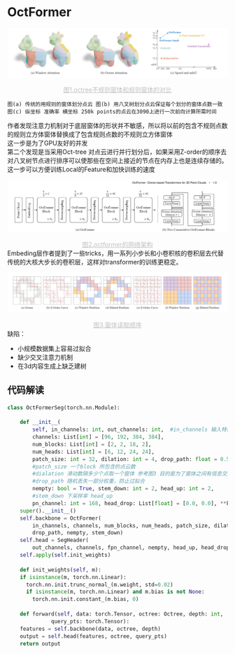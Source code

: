 # OctFormer
![octFormer](./picture/2.png)<center style="font-size:14px;color:#C0C0C0;text-decoration:underline">图1.octree不规则窗体和规则窗体的对比</center> 
```
图(a) 传统的用规则的窗体划分点云 图(b) 用八叉树划分点云保证每个划分的窗体点数一致  图(c) 纵坐标 准确率 横坐标 250k points的点云在3090上进行一次前向计算所需时间
```


作者发现注意力机制对于底层窗体的形状并不敏感，所以将以前的包含不规则点数的规则立方体窗体替换成了包含规则点数的不规则立方体窗体  
这一步是为了GPU友好的并发  
第二个发现是当采用Oct-tree 对点云进行并行划分后，如果采用Z-order的顺序去对八叉树节点进行排序可以使那些在空间上接近的节点在内存上也是连续存储的。  
这一步可以方便训练Local的Feature和加快训练的速度  

![octFormer](./picture/1.png)<center style="font-size:14px;color:#C0C0C0;text-decoration:underline">图2.octformer的网络架构</center> 
Embeding层作者提到了一些tricks，用一系列小步长和小卷积核的卷积层去代替传统的大核大步长的卷积层，这样对transformer的训练更稳定。

![octFormer](./picture/3.png)<center style="font-size:14px;color:#C0C0C0;text-decoration:underline">图3.窗体读取顺序</center> 
缺陷：
- 小规模数据集上容易过拟合
- 缺少交叉注意力机制
- 在3d内容生成上缺乏建树

## 代码解读
```python
class OctFormerSeg(torch.nn.Module):

    def __init__(
        self, in_channels: int, out_channels: int,  #in_channels 输入特征通道数 out_channels 输出特征通道数  
        channels: List[int] = [96, 192, 384, 384],
        num_blocks: List[int] = [2, 2, 18, 2],
        num_heads: List[int] = [6, 12, 24, 24],
        patch_size: int = 32, dilation: int = 4, drop_path: float = 0.5, 
        #patch_size 一个block 所包含的点云数 
        #dialation 滑动数隔多少个点取一个窗体 参考图3 目的是为了窗体之间有信息交互获得全局的特征
        #drop_path 随机丢失一部分权重，防止过拟合
        nempty: bool = True, stem_down: int = 2, head_up: int = 2,
        #stem_down 下采样率 head_up 
        pn_channel: int = 168, head_drop: List[float] = [0.0, 0.0], **kwargs):
    super().__init__()
    self.backbone = OctFormer(
        in_channels, channels, num_blocks, num_heads, patch_size, dilation,
        drop_path, nempty, stem_down)
    self.head = SegHeader(
        out_channels, channels, fpn_channel, nempty, head_up, head_drop)
    self.apply(self.init_weights)

    def init_weights(self, m):
    if isinstance(m, torch.nn.Linear):
      torch.nn.init.trunc_normal_(m.weight, std=0.02)
      if isinstance(m, torch.nn.Linear) and m.bias is not None:
        torch.nn.init.constant_(m.bias, 0)

    def forward(self, data: torch.Tensor, octree: Octree, depth: int,
              query_pts: torch.Tensor):
    features = self.backbone(data, octree, depth)
    output = self.head(features, octree, query_pts)
    return output
```